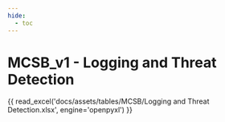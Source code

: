 ```yaml
---
hide:  
  - toc
---
```

# MCSB_v1 - Logging and Threat Detection

{{ read_excel('docs/assets/tables/MCSB/Logging and Threat Detection.xlsx', engine='openpyxl') }}
